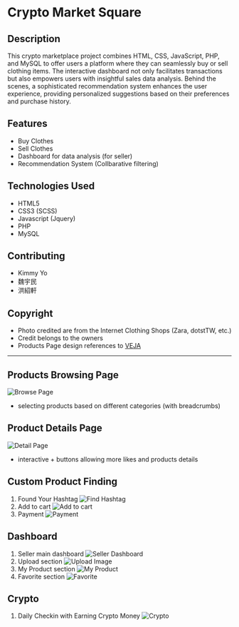 # Crypto Market Square

## Description
This crypto marketplace project combines HTML, CSS, JavaScript, PHP, and MySQL to offer users a platform where they can seamlessly buy or sell clothing items. The interactive dashboard not only facilitates transactions but also empowers users with insightful sales data analysis. Behind the scenes, a sophisticated recommendation system enhances the user experience, providing personalized suggestions based on their preferences and purchase history.

## Features 
- Buy Clothes
- Sell Clothes
- Dashboard for data analysis (for seller)
- Recommendation System (Collbarative filtering)

## Technologies Used
- HTML5
- CSS3 (SCSS)
- Javascript (Jquery)
- PHP
- MySQL

## Contributing 
- Kimmy Yo
- 魏宇民 
- 洪紹軒

## Copyright 
- Photo credited are from the Internet Clothing Shops (Zara, dotstTW, etc.)
- Credit belongs to the owners
- Products Page design references to  <a href="https://www.veja-store.com/en_eu/c/women">VEJA</a>


<hr>

## Products Browsing Page
![Browse Page](images/img1.png)
- selecting products based on different categories (with breadcrumbs)

## Product Details Page 
![Detail Page](images/img2.png)
- interactive + buttons allowing more likes and products details 

## Custom Product Finding 
1. Found Your Hashtag 
![Find Hashtag](images/img3.png)
2. Add to cart 
![Add to cart](images/img4.png)
3. Payment 
![Payment](images/img10.png)

## Dashboard 
1. Seller main dashboard
![Seller Dashboard](images/img5.png)
2. Upload section 
![Upload Image](images/img6.png)
3. My Product section 
![My Product](images/img7.png)
4. Favorite section 
![Favorite](images/img8.png)


## Crypto 
1. Daily Checkin with Earning Crypto Money 
![Crypto](images/img9.png)









